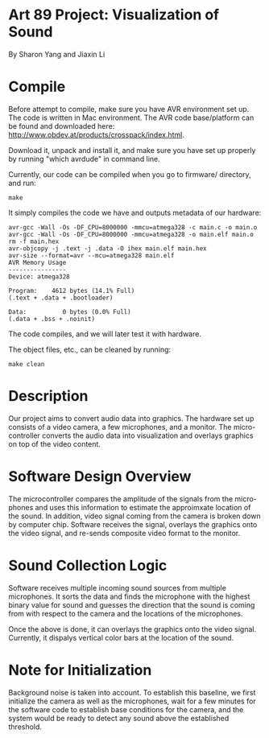 # Art 89 Project: Visualization of Sound
By Sharon Yang and Jiaxin Li

Compile
====

Before attempt to compile, make sure you have AVR environment set up. The
code is written in Mac environment. The AVR code base/platform can be found
and downloaded here: http://www.obdev.at/products/crosspack/index.html.

Download it, unpack and install it, and make sure you have set up properly
by running "which avrdude" in command line.

Currently, our code can be compiled when you go to firmware/ directory, and
run:
```
make
```

It simply compiles the code we have and outputs metadata of our hardware:
```
avr-gcc -Wall -Os -DF_CPU=8000000 -mmcu=atmega328 -c main.c -o main.o
avr-gcc -Wall -Os -DF_CPU=8000000 -mmcu=atmega328 -o main.elf main.o
rm -f main.hex
avr-objcopy -j .text -j .data -O ihex main.elf main.hex
avr-size --format=avr --mcu=atmega328 main.elf
AVR Memory Usage
----------------
Device: atmega328

Program:    4612 bytes (14.1% Full)
(.text + .data + .bootloader)

Data:          0 bytes (0.0% Full)
(.data + .bss + .noinit)
```

The code compiles, and we will later test it with hardware.

The object files, etc., can be cleaned by running:
```
make clean
```


Description
====

Our project aims to convert audio data into graphics. The hardware set up
consists of a video camera, a few microphones, and a monitor. The micro-
controller converts the audio data into visualization and overlays graphics
on top of the video content.


Software Design Overview
====
The microcontroller compares the amplitude of the signals from the micro-
phones and uses this information to estimate the approimxate location of
the sound. In addition, video signal coming from the camera is broken down
by computer chip. Software receives the signal, overlays the graphics onto
the video signal, and re-sends composite video format to the monitor.


Sound Collection Logic
====
Software receives multiple incoming sound sources from multiple microphones.
It sorts the data and finds the microphone with the highest binary value
for sound and guesses the direction that the sound is coming from with
respect to the camera and the locations of the microphones.

Once the above is done, it can overlays the graphics onto the video signal.
Currently, it dispalys vertical color bars at the location of the sound.


Note for Initialization
====
Background noise is taken into account. To establish this baseline, we
first initialize the camera as well as the microphones, wait for a few
minutes for the software code to establish base conditions for the
camera, and the system would be ready to detect any sound above the
established threshold.

